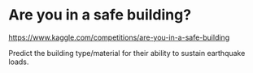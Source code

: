 # Are you in a safe building?

<https://www.kaggle.com/competitions/are-you-in-a-safe-building>

Predict the building type/material for their ability to sustain earthquake loads.
